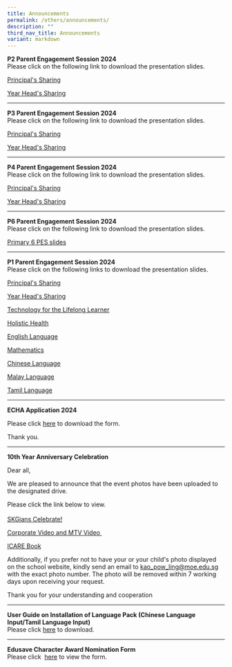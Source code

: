 ```yaml
---
title: Announcements
permalink: /others/announcements/
description: ""
third_nav_title: Announcements
variant: markdown
---
```

<p></p>
<p><strong>P2 Parent Engagement Session 2024<br></strong>Please click on
the following link to download the presentation slides.</p>
<p><a href="/files/2024_PES/2024_P2_PES_Principal.pdf" rel="noopener noreferrer nofollow" target="_blank">Principal's Sharing</a>
</p>
<p><a href="/files/2024_PES/P2_PES_2024_Acad_Heads_Sharing.pdf" rel="noopener noreferrer nofollow" target="_blank">Year Head's Sharing</a>
</p>
<hr>
<p></p>
<p><strong>P3 Parent Engagement Session 2024<br></strong>Please click on
the following link to download the presentation slides.</p>
<p><a href="/files/2024_PES/2024_P3_PES_Principal.pdf" rel="noopener noreferrer nofollow" target="_blank">Principal's Sharing</a>
</p>
<p><a href="/files/2024_PES/P3_PES_2024_Acad_Heads_Sharing.pdf" rel="noopener noreferrer nofollow" target="_blank">Year Head's Sharing</a>
</p>
<hr>
<p></p>
<p><strong>P4 Parent Engagement Session 2024<br></strong>Please click on
the following link to download the presentation slides.</p>
<p><a href="/files/2024_PES/2024_P4_PES_Principal.pdf" rel="noopener noreferrer nofollow" target="_blank">Principal's Sharing</a>
</p>
<p><a href="/files/2024_PES/P4_PES_2024_Acad_Heads_Sharing.pdf" rel="noopener noreferrer nofollow" target="_blank">Year Head's Sharing</a>
</p>
<hr>
<p><strong>P6 Parent Engagement Session 2024<br></strong>Please click on
the following link to download the presentation slides.</p>
<p><a href="/files/Primary_6_PES.pdf" rel="noopener noreferrer nofollow" target="_blank">Primary 6 PES slides</a>
</p>
<hr>
<p><strong>P1 Parent Engagement Session 2024<br></strong>Please click on the following
links to download the presentation slides.</p>
<p><a href="/files/Principal_Sharing.pdf" rel="noopener noreferrer nofollow" target="_blank">Principal's Sharing</a>
</p>
<p><a href="/files/Year_Head_Sharing.pdf" rel="noopener noreferrer nofollow" target="_blank">Year Head's Sharing</a>
</p>
<p><a href="/files/Technology_for_Learning.pdf" rel="noopener noreferrer nofollow" target="_blank">Technology for the Lifelong Learner</a>
</p>
<p><a href="/files/Holistic_Health.pdf" rel="noopener noreferrer nofollow" target="_blank">Holistic Health</a>
</p>
<p><a href="/files/English_Language.pdf" rel="noopener noreferrer nofollow" target="_blank">English Language</a>
</p>
<p><a href="/files/Mathematics_2024.pdf" rel="noopener noreferrer nofollow" target="_blank">Mathematics</a>
</p>
<p><a href="/files/Chinese_Language.pdf" rel="noopener noreferrer nofollow" target="_blank">Chinese Language</a>
</p>
<p><a href="/files/Malay_Language.pdf" rel="noopener noreferrer nofollow" target="_blank">Malay Language</a>
</p>
<p><a href="/files/Tamil_Language.pdf" rel="noopener noreferrer nofollow" target="_blank">Tamil Language</a>
</p>
<hr>
<p><strong>ECHA Application 2024</strong>
</p>
<p>Please click <a href="https://docs.google.com/document/d/1hz1IhJCLECUDAyEUmUG0NGEq29Wy1eOl/edit?usp=drive_link&amp;ouid=109524831007664083125&amp;rtpof=true&amp;sd=true" rel="noopener" target="_blank">here</a> to
download the form.</p>
<p>Thank you.</p>
<hr>
<p><strong>10th Year Anniversary Celebration</strong>
</p>
<p>Dear all,</p>
<p>We are pleased to announce that the event photos have been uploaded to
the designated drive.&nbsp;</p>
<p>Please click the link below to view.
<br>
<br><a href="https://drive.google.com/drive/folders/1s2eae6oBfmkk-Y4OBZM-vFcOTuWjbXOH?usp=sharing" rel="noopener" target="_blank">SKGians Celebrate!</a>
</p>
<p><a href="/others/announcements/10thyearanniversarycelebration/" rel="noopener noreferrer nofollow" target="_blank">Corporate Video and MTV Video&nbsp;</a>
</p>
<p><a href="https://drive.google.com/drive/folders/1--zrSWJ7DkQG_FIZfQXhHaGRM0Sp7tLz" rel="noopener" target="_blank">ICARE Book</a>
</p>
<p>Additionally, if you prefer not to have your or your child's photo displayed
on the school website, kindly send an email to <a href="mailto:kao_pow_ling@moe.edu.sg" rel="noopener noreferrer nofollow" target="">kao_pow_ling@moe.edu.sg</a> with the
exact photo number. The photo will be removed within 7 working days upon
receiving your request.</p>
<p>Thank you for your understanding and cooperation</p>
<hr>
<p><strong>User Guide on Installation of Language Pack (Chinese Language Input/Tamil Language Input)<br></strong>Please
click&nbsp;<a href="/files/User%20Guide%20to%20install%20language%20in%20Win%2010.pdf" rel="noopener" target="_blank">here</a>&nbsp;to
download.</p>
<hr>
<p><strong>Edusave Character Award Nomination Form<br></strong>Please click&nbsp;
<a href="/files/ECHA%20NOMINATION%20FORM%202020.pdf" rel="noopener" target="_blank">here</a>&nbsp;to view the form.<strong><br></strong>
</p>